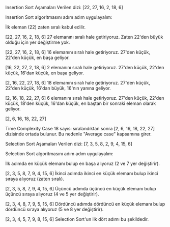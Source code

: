 Insertion Sort Aşamaları
Verilen dizi: [22, 27, 16, 2, 18, 6]

Insertion Sort algoritmasını adım adım uygulayalım:

İlk eleman (22) zaten sıralı kabul edilir.

[22, 27, 16, 2, 18, 6]
27 elemanını sıralı hale getiriyoruz. Zaten 22'den büyük olduğu için yer değiştirme yok.

[22, 27, 16, 2, 18, 6]
16 elemanını sıralı hale getiriyoruz. 27'den küçük, 22'den küçük, en başa geliyor.

[16, 22, 27, 2, 18, 6]
2 elemanını sıralı hale getiriyoruz. 27'den küçük, 22'den küçük, 16'dan küçük, en başa geliyor.

[2, 16, 22, 27, 18, 6]
18 elemanını sıralı hale getiriyoruz. 27'den küçük, 22'den küçük, 16'dan büyük, 16'nın yanına geliyor.

[2, 16, 18, 22, 27, 6]
6 elemanını sıralı hale getiriyoruz. 27'den küçük, 22'den küçük, 18'den küçük, 16'dan küçük, en baştan bir sonraki eleman olarak geliyor.

[2, 6, 16, 18, 22, 27]



Time Complexity Case
18 sayısı sıralandıktan sonra [2, 6, 16, 18, 22, 27] dizisinde ortada bulunur. Bu nedenle "Average case" kapsamına girer.

Selection Sort Aşamaları
Verilen dizi: [7, 3, 5, 8, 2, 9, 4, 15, 6]

Selection Sort algoritmasını adım adım uygulayalım:

İlk adımda en küçük elemanı bulup en başa alıyoruz (2 ve 7 yer değiştirir).

[2, 3, 5, 8, 7, 9, 4, 15, 6]
İkinci adımda ikinci en küçük elemanı bulup ikinci sıraya alıyoruz (zaten sıralı).

[2, 3, 5, 8, 7, 9, 4, 15, 6]
Üçüncü adımda üçüncü en küçük elemanı bulup üçüncü sıraya alıyoruz (4 ve 5 yer değiştirir).

[2, 3, 4, 8, 7, 9, 5, 15, 6]
Dördüncü adımda dördüncü en küçük elemanı bulup dördüncü sıraya alıyoruz (5 ve 8 yer değiştirir).

[2, 3, 4, 5, 7, 9, 8, 15, 6]
Selection Sort'un ilk dört adımı bu şekildedir.